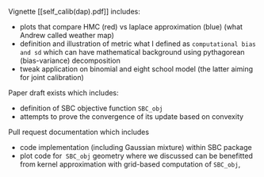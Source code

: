 
Vignette [[self_calib(dap).pdf]] includes:
-   plots that compare HMC (red) vs laplace approximation (blue) (what Andrew called weather map)
-   definition and illustration of metric what I defined as `computational bias and sd` which can have mathematical background using pythagorean (bias-variance) decomposition
-   tweak application on binomial and eight school model (the latter aiming for joint calibration)

Paper draft exists which includes:

-   definition of SBC objective function `SBC_obj`
-   attempts to prove the convergence of its update based on convexity

Pull request documentation which includes  

-   code implementation (including Gaussian mixture) within SBC package
-   plot code for  `SBC_obj` geometry where we discussed can be benefitted from kernel approximation with grid-based computation of `SBC_obj`,